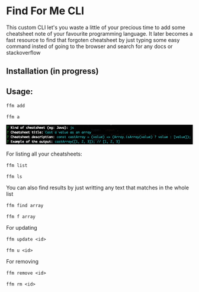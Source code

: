 # Find For Me CLI

This custom CLI let's you waste a little of your precious time to add some cheatsheet note of your favourite programming language.
It later becomes a fast resource to find that forgoten cheatsheet by just typing some easy command insted of going to the browser and search for any docs or stackoverflow

## Installation (in progress)

## Usage:

```
ffm add
```

```
ffm a
```

![image info](./assets/sample2.jpg)

For listing all your cheatsheets:

```
ffm list
```

```
ffm ls
```

You can also find results by just writting any text that matches in the whole list

```
ffm find array
```

```
ffm f array
```

For updating

```
ffm update <id>
```

```
ffm u <id>
```

For removing

```
ffm remove <id>
```

```
ffm rm <id>
```
